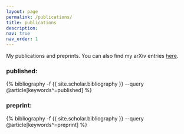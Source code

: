 ```yaml
---
layout: page
permalink: /publications/
title: publications
description: 
nav: true
nav_order: 1
---
```

<!-- _pages/publications.md -->
<p>My publications and preprints. You can also find my arXiv entries <a href='https://arxiv.org/a/schuler_y_1.html'>here</a>.</p>
<div class="publications">

<h3>published:</h3>
{% bibliography -f {{ site.scholar.bibliography }}  --query @article[keywords^=published] %}

</div>

<div class="publications">
  
<h3>preprint:</h3>
{% bibliography -f {{ site.scholar.bibliography }}  --query @article[keywords^=preprint] %}

</div>
